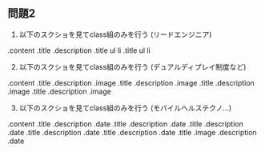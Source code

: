 ## 問題2
1. 以下のスクショを見てclass組のみを行う
(リードエンジニア)


.content
  .title
    .description
  .title
    ul
      li
  .title
    ul
      li

2. 以下のスクショを見てclass組のみを行う
(デュアルディプレイ制度など)

.content
  .title
    .description
    .image
  .title
    .description
    .image
  .title
    .description
    .image
  .title
    .description
    .image


3. 以下のスクショを見てclass組のみを行う
(モバイルヘルステクノ...)

.content
  .title
    .description
    .date
  .title
    .description
    .date
  .title
    .description
    .date
  .title
    .description
    .date
  .title
    .description
    .date
  .title
    .image
    .description
    .date
